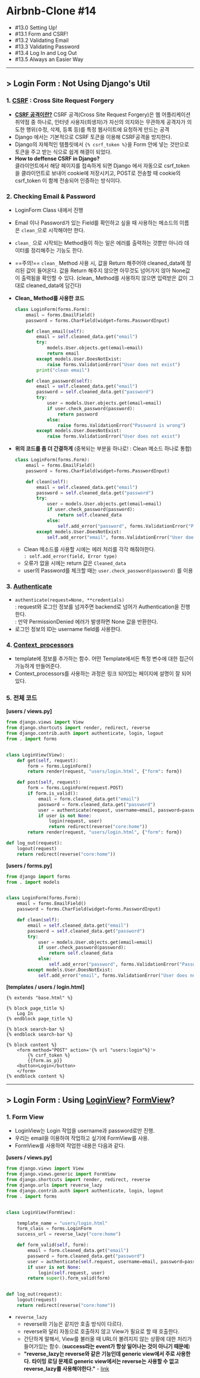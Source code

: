# Airbnb-Clone #14

- #13.0 Setting Up!
- #13.1 Form and CSRF!
- #13.2 Validating Email
- #13.3 Validating Password
- #13.4 Log In and Log Out
- #13.5 Always an Easier Way

---

## > Login Form : Not Using Django's Util

### 1. [CSRF](https://docs.djangoproject.com/en/3.0/ref/csrf/) : Cross Site Request Forgery 

- [**CSRF 공격이란?**](https://velog.io/@ground4ekd/django-csrf)
  CSRF 공격(Cross Site Request Forgery)은 웹 어플리케이션 취약점 중 하나로, 인터넷 사용자(희생자)가 자신의 의지와는 무관하게 공격자가 의도한 행위(수정, 삭제, 등록 등)를 특정 웹사이트에 요청하게 만드는 공격
- Django 에서는 기본적으로 CSRF 토큰을 이용해 CSRF공격을 방지한다.
- Django의 자체적인 템플릿에서  `{% csrf_token %}`을 Form 안에 넣는 것만으로 토큰을 주고 받는 식으로 쉽게 해결이 되었다.
- **How to deffense CSRF in Django?**  
  클라이언트에서 해당 페이지를 접속하게 되면 Django 에서 자동으로 csrf_token을 클라이언트로 보내어 cookie에 저장시키고, POST로 전송할 때 cookie의 csrf_token 이 함께 전송되어 인증하는 방식이다.

### 2. Checking Email & Password

- LoginForm Class 내에서 진행

- Email 이나 Password가 있는 Field를 확인하고 싶을 때 사용하는 메소드의 이름은 `clean_`으로 시작해야만 한다.

- `clean_` 으로 시작되는 Method들이 하는 일은 에러를 출력하는 것뿐만 아니라 데이터를 정리해주는 기능도 한다.

- ==주의!== `clean_` Method 사용 시, 값을 Return 해주어야 cleaned_data에 정리된 값이 들어온다. 값을 Return 해주지 않으면 아무것도 넘어가지 않아 None값이 출력됨을 확인할 수 있다. (clean_ Method를 사용하지 않으면 입력받은 값이 그대로 cleaned_data에 담긴다)

- **Clean_ Method를 사용한 코드**

  ```python
  class LoginForm(forms.Form):
      email = forms.EmailField()
      password = forms.CharField(widget=forms.PasswordInput)
  
      def clean_email(self):
          email = self.cleaned_data.get("email")
          try:
              models.User.objects.get(email=email)
              return email
          except models.User.DoesNotExist:
              raise forms.ValidationError("User does not exist")
          print("clean email")
  
      def clean_password(self):
          email = self.cleaned_data.get("email")
          password = self.cleaned_data.get("password")
          try:
              user = models.User.objects.get(email=email)
              if user.check_password(password):
                  return password
              else:
                  raise forms.ValidationError("Password is wrong")
          except models.User.DoesNotExist:
              raise forms.ValidationError("User does not exist")
  ```

- **위의 코드를 좀 더 간결하게** (중복되는 부분을 하나로! : Clean 메소드 하나로 통합)

  ```python
  class LoginForm(forms.Form):
      email = forms.EmailField()
      password = forms.CharField(widget=forms.PasswordInput)
  
      def clean(self):
          email = self.cleaned_data.get("email")
          password = self.cleaned_data.get("password")
          try:
              user = models.User.objects.get(email=email)
              if user.check_password(password):
                  return self.cleaned_data
              else:
                  self.add_error("password", forms.ValidationError("Password is wrong"))
          except models.User.DoesNotExist:
              self.add_error("email", forms.ValidationError("User does not exist"))
  ```

  - Clean 메소드를 사용할 시에는 에러 처리를 각각 해줘야한다.   
    `: self.add_error(field, Error type)`
  - 오류가 없을 시에는 return 값은 `Cleaned_data`
  - user의 Password를 체크할 때는 `user.check_password(password)` 를 이용

### 3. [Authenticate](https://docs.djangoproject.com/en/3.0/topics/auth/default/#authenticating-users)

- `authenticate(request=None, **credentials)`  
  : request와 로그인 정보를 넘겨주면 backend로 넘어가 Authentication을 진행한다.  
  : 만약 PermissionDenied 에러가 발생하면 None 값을 반환한다.
- 로그인 정보의 ID는 username field를 사용한다.

### 4. [Context_processors](https://blog.isaccchoi.com/programing/Template-context-processors%EB%A5%BC-%EC%82%AC%EC%9A%A9%ED%95%98%EC%97%AC-%EB%8D%B0%EC%9D%B4%ED%84%B0-%EB%A7%88%EC%9D%8C%EB%8C%80%EB%A1%9C-%EB%A1%9C%EB%93%9C%ED%95%98%EA%B8%B0/)

- template에 정보를 추가하는 함수. 어떤 Template에서든 특정 변수에 대한 접근이 가능하게 만들어준다.
- Context_processors를 사용하는 과정은 링크 되어있는 페이지에 설명이 잘 되어있다.

### 5. 전체 코드

**[users / views.py]**

```python
from django.views import View
from django.shortcuts import render, redirect, reverse
from django.contrib.auth import authenticate, login, logout
from . import forms


class LoginView(View):
    def get(self, request):
        form = forms.LoginForm()
        return render(request, "users/login.html", {"form": form})

    def post(self, request):
        form = forms.LoginForm(request.POST)
        if form.is_valid():
            email = form.cleaned_data.get("email")
            password = form.cleaned_data.get("password")
            user = authenticate(request, username=email, password=password)
            if user is not None:
                login(request, user)
                return redirect(reverse("core:home"))
        return render(request, "users/login.html", {"form": form})

def log_out(request):
    logout(request)
    return redirect(reverse("core:home"))
```

**[users / forms.py]**

```python
from django import forms
from . import models


class LoginForm(forms.Form):
    email = forms.EmailField()
    password = forms.CharField(widget=forms.PasswordInput)

    def clean(self):
        email = self.cleaned_data.get("email")
        password = self.cleaned_data.get("password")
        try:
            user = models.User.objects.get(email=email)
            if user.check_password(password):
                return self.cleaned_data
            else:
                self.add_error("password", forms.ValidationError("Password is wrong"))
        except models.User.DoesNotExist:
            self.add_error("email", forms.ValidationError("User does not exist"))

```

**[templates / users / login.html]**

```django
{% extends "base.html" %}

{% block page_title %}
    Log In
{% endblock page_title %}

{% block search-bar %}
{% endblock search-bar %}

{% block content %}
    <form method="POST" action='{% url "users:login"%}'>
        {% csrf_token %}
        {{form.as_p}}
    <button>Login</button>
    </form>
{% endblock content %}
```

---

## > Login Form : Using [LoginView](http://ccbv.co.uk/projects/Django/3.0/django.contrib.auth.views/LoginView/)? [FormView](http://ccbv.co.uk/projects/Django/3.0/django.views.generic.edit/FormView/)?

### 1. Form View

- LoginView는 Login 작업을 username과 password로만 진행.
- 우리는 email을 이용하여 작업하고 싶기에 FormView를 사용.
- FormView를 사용하여 작업한 내용은 다음과 같다.

**[users / views.py]**

```python
from django.views import View
from django.views.generic import FormView
from django.shortcuts import render, redirect, reverse
from django.urls import reverse_lazy
from django.contrib.auth import authenticate, login, logout
from . import forms


class LoginView(FormView):

    template_name = "users/login.html"
    form_class = forms.LoginForm
    success_url = reverse_lazy("core:home")

    def form_valid(self, form):
        email = form.cleaned_data.get("email")
        password = form.cleaned_data.get("password")
        user = authenticate(self.request, username=email, password=password)
        if user is not None:
            login(self.request, user)
        return super().form_valid(form)


def log_out(request):
    logout(request)
    return redirect(reverse("core:home"))

```

- `reverse_lazy`
  - reverse와 기능은 같지만 호출 방식이 다르다.
  - reverse와 달리 자동으로 호출하지 않고 View가 필요로 할 때 호출한다.
  - 간단하게 말해서, View를 불러올 때 URL이 불려지지 않는 상황에 대한 처리가 들어가있는 함수. (**success라는 event가 항상 일어나는 것이 아니기 때문에**)
  - **"reverse_lazy는 reverse와 같은 기능인데 generic view에서 주로 사용한다.**
    **타이밍 로딩 문제로 generic view에서는 reverse는 사용할 수 없고 reverse_lazy를 사용해야한다."** - [link](https://wayhome25.github.io/django/2017/03/14/django-07-kilogram-03-signup/)

